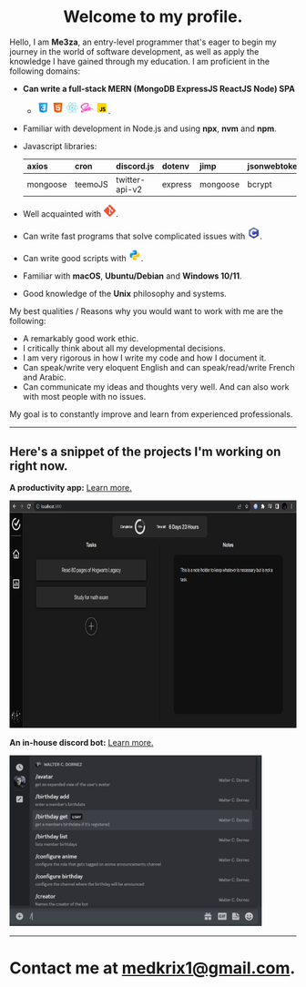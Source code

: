 <h1 align="center">Welcome to my profile.</h1>

Hello, I am **Me3za**, an entry-level programmer that's eager to begin my journey in the world of software development, as well as apply the knowledge I have gained through my education. I am proficient in the following domains:

- **Can write a full-stack MERN (MongoDB ExpressJS ReactJS Node) SPA**

  - <img height="22" alt="css3" src="./Skills Icons/css3.svg">
    <img height="22" alt="html5" src="./Skills Icons/html5.svg">
    <img height="22" alt="reactJS" src="./Skills Icons/reactjs.svg">
    <img height="22" alt="sass" src="./Skills Icons/sass.svg">
    <img height="22" alt="js" src="./Skills Icons/js.svg">.

- Familiar with development in Node.js and using **npx**, **nvm** and **npm**.
- Javascript libraries:

  | axios    | cron    | discord.js     | dotenv  | jimp     | jsonwebtoken | cors |
  | -------- | ------- | -------------- | ------- | -------- | ------------ | ---- |
  | mongoose | teemoJS | twitter-api-v2 | express | mongoose | bcrypt       | sass |

- Well acquainted with <img height="22" alt="reactJS" src="./Skills Icons/git.svg">.
- Can write fast programs that solve complicated issues with <img height="22" alt="c" src="./Skills Icons/c.svg">.
- Can write good scripts with <img height="22" alt="python" src="./Skills Icons/python.svg">.
- Familiar with **macOS**, **Ubuntu/Debian** and **Windows 10/11**.
- Good knowledge of the **Unix** philosophy and systems.

My best qualities / Reasons why you would want to work with me are the following:

- A remarkably good work ethic.
- I critically think about all my developmental decisions.
- I am very rigorous in how I write my code and how I document it.
- Can speak/write very eloquent English and can speak/read/write French and Arabic.
- Can communicate my ideas and thoughts very well. And can also work with most people with no issues.

My goal is to constantly improve and learn from experienced professionals.

---

## **Here's a snippet of the projects I'm working on right now.**

**A productivity app:** [Learn more.](https://github.com/me3zaAKAgoat/dtb)

<img height="400" alt="Digital Task Board" src="./Screenshot_20230112_002638.png">

**An in-house discord bot:** [Learn more.](https://github.com/me3zaAKAgoat/Walter-Bot)

<img height="300" alt="Digital Task Board" src="./Screenshot_20230112_003042.png">

---

# Contact me at medkrix1@gmail.com.
